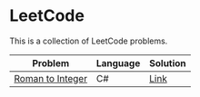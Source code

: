 # LeetCode

This is a collection of LeetCode problems.

| Problem | Language | Solution |
| ------- | -------- | -------- |
| [Roman to Integer](https://leetcode.com/problems/roman-to-integer/submissions/) | C# | [Link](https://github.com/ThanasisBalamatsis/LeetCode/blob/main/C%23/RomanToInteger/Solution.cs) |
